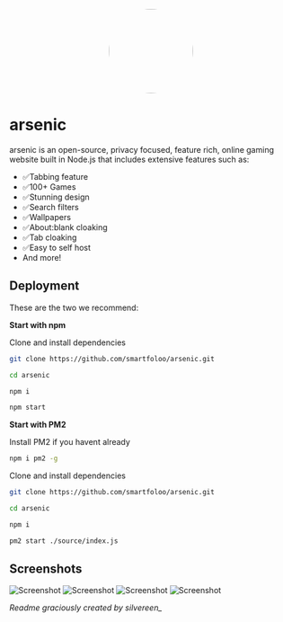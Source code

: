 <p align="center">
<kbd>
<img style="border-radius:50%" height="150px" src="https://archive.org/download/arsenic-ss1/arsenic-blue-fill.png">
</kbd>

# arsenic
arsenic is an open-source, privacy focused, feature rich, online gaming website built in Node.js that includes extensive features such as:

- ✅Tabbing feature
- ✅100+ Games
- ✅Stunning design
- ✅Search filters
- ✅Wallpapers
- ✅About:blank cloaking
- ✅Tab cloaking
- ✅Easy to self host
- And more!

## Deployment

These are the two we recommend:

**Start with npm**

Clone and install dependencies

```bash
git clone https://github.com/smartfoloo/arsenic.git

cd arsenic

npm i

npm start
```

**Start with PM2**

Install PM2 if you havent already

```bash
npm i pm2 -g
```

Clone and install dependencies

```bash
git clone https://github.com/smartfoloo/arsenic.git

cd arsenic

npm i

pm2 start ./source/index.js
```

## Screenshots

![Screenshot](https://archive.org/download/arsenic-ss1/arsenic-ss1.png)
![Screenshot](https://archive.org/download/arsenic-ss1/arsenic-ss2.png)
![Screenshot](https://archive.org/download/arsenic-ss1/arsenic-ss3.png)
![Screenshot](https://archive.org/download/arsenic-ss1/arsenic-ss4.png)


*Readme graciously created by silvereen_*
